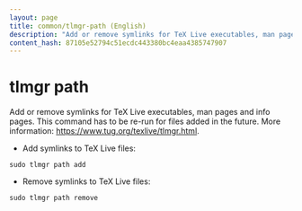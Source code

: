 ```yaml
---
layout: page
title: common/tlmgr-path (English)
description: "Add or remove symlinks for TeX Live executables, man pages and info pages."
content_hash: 87105e52794c51ecdc443380bc4eaa4385747907
---
```

# tlmgr path

Add or remove symlinks for TeX Live executables, man pages and info pages.
This command has to be re-run for files added in the future.
More information: <https://www.tug.org/texlive/tlmgr.html>.

- Add symlinks to TeX Live files:

`sudo tlmgr path add`

- Remove symlinks to TeX Live files:

`sudo tlmgr path remove`
